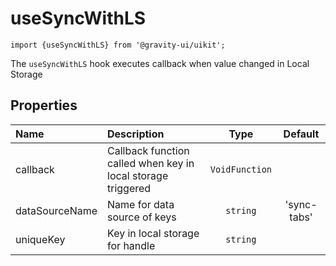 <!--GITHUB_BLOCK-->

# useSyncWithLS

<!--/GITHUB_BLOCK-->

```tsx
import {useSyncWithLS} from '@gravity-ui/uikit';
```

The `useSyncWithLS` hook executes callback when value changed in Local Storage

## Properties

| Name           | Description                                                  |      Type      |   Default   |
| :------------- | :----------------------------------------------------------- | :------------: | :---------: |
| callback       | Callback function called when key in local storage triggered | `VoidFunction` |             |
| dataSourceName | Name for data source of keys                                 |    `string`    | 'sync-tabs' |
| uniqueKey      | Key in local storage for handle                              |    `string`    |             |
